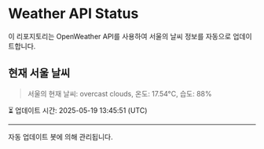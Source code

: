 
# Weather API Status

이 리포지토리는 OpenWeather API를 사용하여 서울의 날씨 정보를 자동으로 업데이트합니다.

## 현재 서울 날씨
> 서울의 현재 날씨: overcast clouds, 온도: 17.54°C, 습도: 88%

⏳ 업데이트 시간: 2025-05-19 13:45:51 (UTC)

---
자동 업데이트 봇에 의해 관리됩니다.
